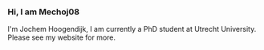 ### Hi, I am Mechoj08 
I'm Jochem Hoogendijk, I am currently a PhD student at Utrecht University. Please see my website for more.

